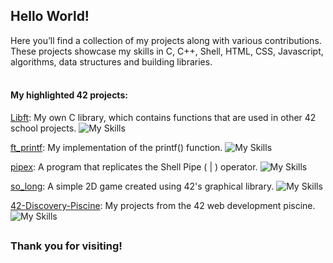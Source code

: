<H2> Hello World! </H2>

Here you’ll find a collection of my projects along with various contributions. These projects showcase my skills in C, C++, Shell, HTML, CSS, Javascript, algorithms, data structures and building libraries. 
<br>
<br>
<h4>My highlighted 42 projects: </h4>  

[Libft](https://github.com/LoredanaLoSurdo/Libft): My own C library, which contains functions that are used in other 42 school projects.  ![My Skills](https://skillicons.dev/icons?i=c)

[ft_printf](https://github.com/LoredanaLoSurdo/ft_printf): My implementation of the printf() function. ![My Skills](https://skillicons.dev/icons?i=c)

[pipex](https://github.com/LoredanaLoSurdo/pipex): A program that replicates the Shell Pipe ( | ) operator. ![My Skills](https://skillicons.dev/icons?i=c)

[so_long](https://github.com/LoredanaLoSurdo/so_long): A simple 2D game created using 42's graphical library. ![My Skills](https://skillicons.dev/icons?i=c)

[42-Discovery-Piscine](https://github.com/LoredanaLoSurdo/42-Discovery-Piscine): My projects from the 42 web development piscine. ![My Skills](https://skillicons.dev/icons?i=html,css,js,bash)
##

<h3>Thank you for visiting!</h3>

